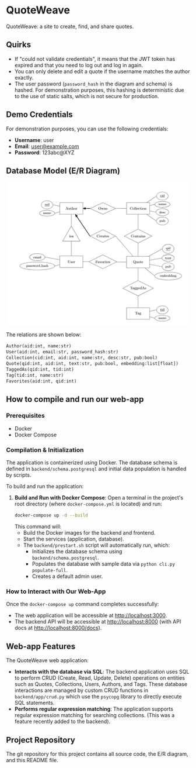 # QuoteWeave

QuoteWeave: a site to create, find, and share quotes.

## Quirks

- If "could not validate credentials", it means that the JWT token has expired and that you need to log out and log in again.
- You can only delete and edit a quote if the username matches the author exactly.
- The user password (`password_hash` in the diagram and schema) is hashed. For demonstration purposes, this hashing is deterministic due to the use of static salts, which is not secure for production.

## Demo Credentials

For demonstration purposes, you can use the following credentials:
- **Username**: user
- **Email**: user@example.com
- **Password**: 123abc@XYZ

## Database Model (E/R Diagram)

![Entity/Relationship Diagram for QuoteWeave](diagram/diagram_v1.png)

The relations are shown below:

```
Author(aid:int, name:str)
User(aid:int, email:str, password_hash:str)
Collection(cid:int, aid:int, name:str, desc:str, pub:bool)
Quote(qid:int, aid:int, text:str, pub:bool, embedding:list[float])
TaggedAs(qid:int, tid:int)
Tag(tid:int, name:str)
Favorites(aid:int, qid:int)
```

## How to compile and run our web-app

### Prerequisites
- Docker
- Docker Compose

### Compilation & Initialization
The application is containerized using Docker. The database schema is defined in `backend/schema.postgresql` and initial data population is handled by scripts.

To build and run the application:

1.  **Build and Run with Docker Compose**:
    Open a terminal in the project's root directory (where `docker-compose.yml` is located) and run:
    ```bash
    docker-compose up -d --build
    ```
    This command will:
    *   Build the Docker images for the backend and frontend.
    *   Start the services (application, database).
    *   The `backend/prestart.sh` script will automatically run, which:
        *   Initializes the database schema using `backend/schema.postgresql`.
        *   Populates the database with sample data via `python cli.py populate-full`.
        *   Creates a default admin user.

### How to Interact with Our Web-App
Once the `docker-compose up` command completes successfully:
- The web application will be accessible at [http://localhost:3000](http://localhost:3000).
- The backend API will be accessible at [http://localhost:8000](http://localhost:8000) (with API docs at [http://localhost:8000/docs](http://localhost:8000/docs)).

## Web-app Features

The QuoteWeave web application:

-   **Interacts with the database via SQL**: The backend application uses SQL to perform CRUD (Create, Read, Update, Delete) operations on entities such as Quotes, Collections, Users, Authors, and Tags. These database interactions are managed by custom CRUD functions in `backend/app/crud.py` which use the `psycopg` library to directly execute SQL statements.
-   **Performs regular expression matching**: The application supports regular expression matching for searching collections. (This was a feature recently added to the backend).

## Project Repository
The git repository for this project contains all source code, the E/R diagram, and this README file.